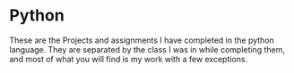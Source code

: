 # Python
These are the Projects and assignments I have completed in the python language.
They are separated by the class I was in while completing them, and most of what you will find is my work with a few exceptions.
